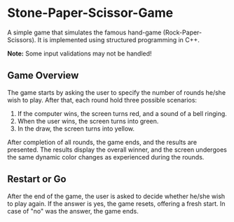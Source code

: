 # Stone-Paper-Scissor-Game

A simple game that simulates the famous hand-game (Rock-Paper-Scissors). It is implemented using structured programming in C++.

**Note:** Some input validations may not be handled!

## Game Overview

The game starts by asking the user to specify the number of rounds he/she wish to play. After that, each round hold three possible scenarios:

1. If the computer wins, the screen turns red, and a sound of a bell ringing.
2. When the user wins, the screen turns into green.
3. In the draw, the screen turns into yellow.

After completion of all rounds, the game ends, and the results are presented. The results display the overall winner, and the screen undergoes the same dynamic color changes as experienced during the rounds.

## Restart or Go

After the end of the game, the user is asked to decide whether he/she wish to play again. If the answer is yes, the game resets, offering a fresh start. In case of "no" was the answer, the game ends.
